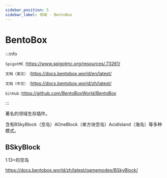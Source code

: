 ```yaml
---
sidebar_position: 5
sidebar_label: 领域 - BentoBox
---
```


# BentoBox

:::info

`SpigotMC` :https://www.spigotmc.org/resources/.73261/

`文档（英文）` :https://docs.bentobox.world/en/latest/

`文档（中文）` :https://docs.bentobox.world/zh/latest/

`GitHub` :https://github.com/BentoBoxWorld/BentoBox

:::

著名的领域生存插件。

含有BSkyBlock（空岛）AOneBlock（单方块空岛）AcidIsland（海岛）等多种模式。

## BSkyBlock

1.13+的空岛

https://docs.bentobox.world/zh/latest/gamemodes/BSkyBlock/